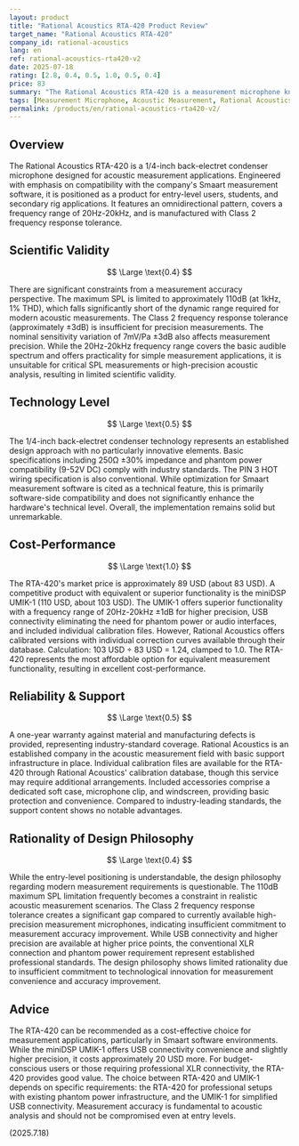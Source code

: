 ```yaml
---
layout: product
title: "Rational Acoustics RTA-420 Product Review"
target_name: "Rational Acoustics RTA-420"
company_id: rational-acoustics
lang: en
ref: rational-acoustics-rta420-v2
date: 2025-07-18
rating: [2.8, 0.4, 0.5, 1.0, 0.5, 0.4]
price: 83
summary: "The Rational Acoustics RTA-420 is a measurement microphone known for its affordability and is a decent entry-level option, but lacks the precision of individually calibrated microphones."
tags: [Measurement Microphone, Acoustic Measurement, Rational Acoustics, RTA-420]
permalink: /products/en/rational-acoustics-rta420-v2/
---
```


## Overview

The Rational Acoustics RTA-420 is a 1/4-inch back-electret condenser microphone designed for acoustic measurement applications. Engineered with emphasis on compatibility with the company's Smaart measurement software, it is positioned as a product for entry-level users, students, and secondary rig applications. It features an omnidirectional pattern, covers a frequency range of 20Hz-20kHz, and is manufactured with Class 2 frequency response tolerance.

## Scientific Validity

$$ \Large \text{0.4} $$

There are significant constraints from a measurement accuracy perspective. The maximum SPL is limited to approximately 110dB (at 1kHz, 1% THD), which falls significantly short of the dynamic range required for modern acoustic measurements. The Class 2 frequency response tolerance (approximately ±3dB) is insufficient for precision measurements. The nominal sensitivity variation of 7mV/Pa ±3dB also affects measurement precision. While the 20Hz-20kHz frequency range covers the basic audible spectrum and offers practicality for simple measurement applications, it is unsuitable for critical SPL measurements or high-precision acoustic analysis, resulting in limited scientific validity.

## Technology Level

$$ \Large \text{0.5} $$

The 1/4-inch back-electret condenser technology represents an established design approach with no particularly innovative elements. Basic specifications including 250Ω ±30% impedance and phantom power compatibility (9-52V DC) comply with industry standards. The PIN 3 HOT wiring specification is also conventional. While optimization for Smaart measurement software is cited as a technical feature, this is primarily software-side compatibility and does not significantly enhance the hardware's technical level. Overall, the implementation remains solid but unremarkable.

## Cost-Performance

$$ \Large \text{1.0} $$

The RTA-420's market price is approximately 89 USD (about 83 USD). A competitive product with equivalent or superior functionality is the miniDSP UMIK-1 (110 USD, about 103 USD). The UMIK-1 offers superior functionality with a frequency range of 20Hz-20kHz ±1dB for higher precision, USB connectivity eliminating the need for phantom power or audio interfaces, and included individual calibration files. However, Rational Acoustics offers calibrated versions with individual correction curves available through their database. Calculation: 103 USD ÷ 83 USD = 1.24, clamped to 1.0. The RTA-420 represents the most affordable option for equivalent measurement functionality, resulting in excellent cost-performance.

## Reliability & Support

$$ \Large \text{0.5} $$

A one-year warranty against material and manufacturing defects is provided, representing industry-standard coverage. Rational Acoustics is an established company in the acoustic measurement field with basic support infrastructure in place. Individual calibration files are available for the RTA-420 through Rational Acoustics' calibration database, though this service may require additional arrangements. Included accessories comprise a dedicated soft case, microphone clip, and windscreen, providing basic protection and convenience. Compared to industry-leading standards, the support content shows no notable advantages.

## Rationality of Design Philosophy

$$ \Large \text{0.4} $$

While the entry-level positioning is understandable, the design philosophy regarding modern measurement requirements is questionable. The 110dB maximum SPL limitation frequently becomes a constraint in realistic acoustic measurement scenarios. The Class 2 frequency response tolerance creates a significant gap compared to currently available high-precision measurement microphones, indicating insufficient commitment to measurement accuracy improvement. While USB connectivity and higher precision are available at higher price points, the conventional XLR connection and phantom power requirement represent established professional standards. The design philosophy shows limited rationality due to insufficient commitment to technological innovation for measurement convenience and accuracy improvement.

## Advice

The RTA-420 can be recommended as a cost-effective choice for measurement applications, particularly in Smaart software environments. While the miniDSP UMIK-1 offers USB connectivity convenience and slightly higher precision, it costs approximately 20 USD more. For budget-conscious users or those requiring professional XLR connectivity, the RTA-420 provides good value. The choice between RTA-420 and UMIK-1 depends on specific requirements: the RTA-420 for professional setups with existing phantom power infrastructure, and the UMIK-1 for simplified USB connectivity. Measurement accuracy is fundamental to acoustic analysis and should not be compromised even at entry levels.

(2025.7.18)